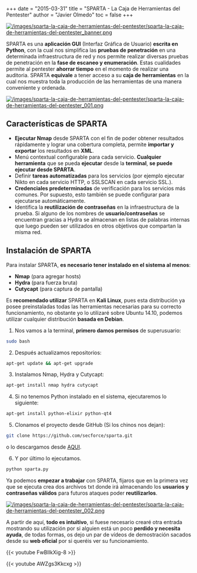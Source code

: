 +++
date = "2015-03-31"
title = "SPARTA - La Caja de Herramientas del Pentester"
author = "Javier Olmedo"
toc = false
+++

[![/images/sparta-la-caja-de-herramientas-del-pentester/sparta-la-caja-de-herramientas-del-pentester_banner.png](/images/sparta-la-caja-de-herramientas-del-pentester/sparta-la-caja-de-herramientas-del-pentester_banner.png)](/images/sparta-la-caja-de-herramientas-del-pentester/sparta-la-caja-de-herramientas-del-pentester_banner.png)

SPARTA es una **aplicación GUI** (Interfaz Gráfica de Usuario) **escrita en Python**, con la cual nos simplifica las **pruebas de penetración** en una determinada infraestructura de red y nos permite realizar diversas pruebas de penetración en la **fase de escaneo y enumeración**. Estas cualidades permite al pentester **ahorrar tiempo** en el momento de realizar una auditoria. SPARTA **equivale** a tener acceso a su **caja de herramientas** en la cual nos muestra toda la producción de las herramientas de una manera conveniente y ordenada.

[![/images/sparta-la-caja-de-herramientas-del-pentester/sparta-la-caja-de-herramientas-del-pentester_001.png](/images/sparta-la-caja-de-herramientas-del-pentester/sparta-la-caja-de-herramientas-del-pentester_001.png)](/images/sparta-la-caja-de-herramientas-del-pentester/sparta-la-caja-de-herramientas-del-pentester_001.png)

## Características de SPARTA

- **Ejecutar Nmap** desde SPARTA con el fin de poder obtener resultados rápidamente y lograr una cobertura completa, permite **importar y exportar** los resultados en **XML**.
- Menú contextual configurable para cada servicio. **Cualquier herramienta** que se pueda **ejecutar** desde la **terminal**, **se puede ejecutar desde SPARTA**.
- Definir **tareas automatizadas** para los servicios (por ejemplo ejecutar Nikto en cada servicio HTTP, o SSLSCAN en cada servicio SSL.).
- **Credenciales predeterminadas** de verificación para los servicios más comunes. Por supuesto, esto también se puede configurar para ejecutarse automáticamente.
- Identifica la **reutilización de contraseñas** en la infraestructura de la prueba. Si alguno de los nombres de **usuario/contraseñas** se encuentran gracias a Hydra se almacenan en listas de palabras internas que luego pueden ser utilizados en otros objetivos que compartan la misma red.

## Instalación de SPARTA

Para instalar SPARTA, **es necesario tener instalado en el sistema al menos**:

- **Nmap** (para agregar hosts)
- **Hydra** (para fuerza bruta)
- **Cutycapt** (para captura de pantalla)

Es **recomendado utilizar** SPARTA en **Kali Linux**, pues esta distribución ya posee preinstaladas todas las herramientas necesarias para su correcto funcionamiento, no obstante yo lo utilizaré sobre Ubuntu 14.10, podemos utilizar cualquier distribución **basada en Debian**.

1) Nos vamos a la terminal, **primero damos permisos** de superusuario:

```bash
sudo bash
```

2) Después actualizamos repositorios:

```bash
apt-get update && apt-get upgrade
```

3) Instalamos Nmap, Hydra y Cutycapt:

```bash
apt-get install nmap hydra cutycapt
```

4) Si no tenemos Python instalado en el sistema, ejecutaremos lo siguiente:

```bash
apt-get install python-elixir python-qt4
```

5) Clonamos el proyecto desde GitHub (Si los chinos nos dejan):

```bash
git clone https://github.com/secforce/sparta.git
```

o lo descargamos desde [AQUI](https://github.com/SECFORCE/sparta/archive/master.zip).

6) Y por último lo ejecutamos.

```bash
python sparta.py
```
Ya podemos **empezar a trabajar** con SPARTA, fijaros que en la primera vez que se ejecuta crea dos archivos txt donde irá almacenando los **usuarios y contraseñas válidos** para futuros ataques poder **reutilizarlos**.

[![/images/sparta-la-caja-de-herramientas-del-pentester/sparta-la-caja-de-herramientas-del-pentester_002.png](/images/sparta-la-caja-de-herramientas-del-pentester/sparta-la-caja-de-herramientas-del-pentester_002.png)](/images/sparta-la-caja-de-herramientas-del-pentester/sparta-la-caja-de-herramientas-del-pentester_002.png)

A partir de aquí, **todo es intuitivo**, si fuese necesario crearé otra entrada mostrando su utilización por si alguien está un poco **perdido y necesita ayuda**, de todas formas, os dejo un par de vídeos de demostración sacados desde su **web oficial** por si queréis ver su funcionamiento.

{{< youtube FwBIIkXig-8 >}}

{{< youtube AWZgs3Kkcxg >}}